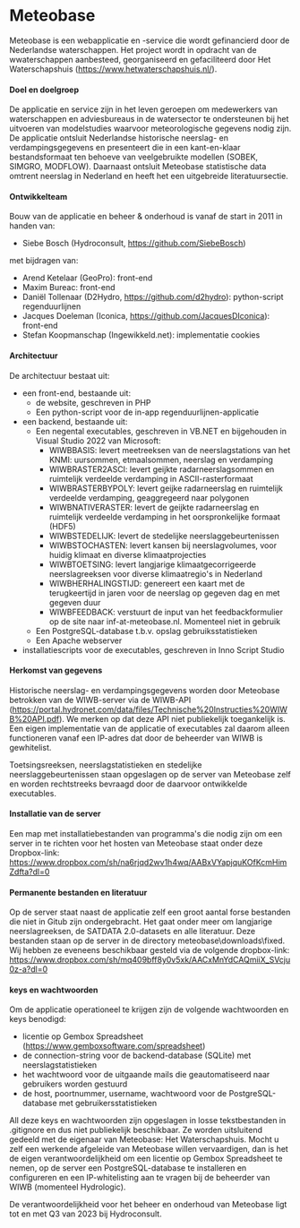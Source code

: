 # Meteobase

Meteobase is een webapplicatie en -service die wordt gefinancierd door de Nederlandse waterschappen. Het project wordt in opdracht van de wwaterschappen aanbesteed, georganiseerd en gefaciliteerd door Het Waterschapshuis (https://www.hetwaterschapshuis.nl/).

#### Doel en doelgroep ####
De applicatie en service zijn in het leven geroepen om medewerkers van waterschappen en adviesbureaus in de watersector te ondersteunen bij het uitvoeren van modelstudies waarvoor meteorologische gegevens nodig zijn. De applicatie ontsluit Nederlandse historische neerslag- en verdampingsgegevens en presenteert die in een kant-en-klaar bestandsformaat ten behoeve van veelgebruikte modellen (SOBEK, SIMGRO, MODFLOW). Daarnaast ontsluit Meteobase statistische data omtrent neerslag in Nederland en heeft het een uitgebreide literatuursectie.

#### Ontwikkelteam ####
Bouw van de applicatie en beheer & onderhoud is vanaf de start in 2011 in handen van:

* Siebe Bosch (Hydroconsult, https://github.com/SiebeBosch)

met bijdragen van:

* Arend Ketelaar (GeoPro): front-end
* Maxim Bureac: front-end
* Daniël Tollenaar (D2Hydro, https://github.com/d2hydro): python-script regenduurlijnen
* Jacques Doeleman (Iconica, https://github.com/JacquesDIconica): front-end
* Stefan Koopmanschap (Ingewikkeld.net): implementatie cookies

#### Architectuur ####
De architectuur bestaat uit:
* een front-end, bestaande uit:
  * de website, geschreven in PHP
  * Een python-script voor de in-app regenduurlijnen-applicatie
* een backend, bestaande uit:
  * Een negental executables, geschreven in VB.NET en bijgehouden in Visual Studio 2022 van Microsoft:
     * WIWBBASIS: levert meetreeksen van de neerslagstations van het KNMI: uursommen, etmaalsommen, neerslag en verdamping
     * WIWBRASTER2ASCI: levert geijkte radarneerslagsommen en ruimtelijk verdeelde verdamping in ASCII-rasterformaat
     * WIWBRASTERBYPOLY: levert geijke radarneerslag en ruimtelijk verdeelde verdamping, geaggregeerd naar polygonen
     * WIWBNATIVERASTER: levert de geijkte radarneerslag en ruimtelijk verdeelde verdamping in het oorspronkelijke formaat (HDF5)
     * WIWBSTEDELIJK: levert de stedelijke neerslaggebeurtenissen
     * WIWBSTOCHASTEN: levert kansen bij neerslagvolumes, voor huidig klimaat en diverse klimaatprojecties
     * WIWBTOETSING: levert langjarige klimaatgecorrigeerde neerslagreeksen voor diverse klimaatregio's in Nederland
     * WIWBHERHALINGSTIJD: genereert een kaart met de terugkeertijd in jaren voor de neerslag op gegeven dag en met gegeven duur
     * WIWBFEEDBACK: verstuurt de input van het feedbackformulier op de site naar inf-at-meteobase.nl. Momenteel niet in gebruik
  * Een PostgreSQL-database t.b.v. opslag gebruiksstatistieken
  * Een Apache webserver
* installatiescripts voor de executables, geschreven in Inno Script Studio

#### Herkomst van gegevens ####
Historische neerslag- en verdampingsgegevens worden door Meteobase betrokken van de WIWB-server via de WIWB-API (https://portal.hydronet.com/data/files/Technische%20Instructies%20WIWB%20API.pdf). We merken op dat deze API niet publiekelijk toegankelijk is. Een eigen implementatie van de applicatie of executables zal daarom alleen functioneren vanaf een IP-adres dat door de beheerder van WIWB is gewhitelist.

Toetsingsreeksen, neerslagstatistieken en stedelijke neerslaggebeurtenissen staan opgeslagen op de server van Meteobase zelf en worden rechtstreeks bevraagd door de daarvoor ontwikkelde executables. 

#### Installatie van de server ####
Een map met installatiebestanden van programma's die nodig zijn om een server in te richten voor het hosten van Meteobase staat onder deze Dropbox-link:
https://www.dropbox.com/sh/na6rjqd2wv1h4wq/AABxVYapjquKOfKcmHimZdfta?dl=0

#### Permanente bestanden en literatuur ####
Op de server staat naast de applicatie zelf een groot aantal forse bestanden die niet in Gitub zijn ondergebracht. Het gaat onder meer om langjarige neerslagreeksen, de SATDATA 2.0-datasets en alle literatuur. Deze bestanden staan op de server in de directory meteobase\downloads\fixed\. Wij hebben ze eveneens beschikbaar gesteld via de volgende dropbox-link: https://www.dropbox.com/sh/mq409bff8y0v5xk/AACxMnYdCAQmiiX_SVcju0z-a?dl=0

#### keys en wachtwoorden ####
Om de applicatie operationeel te krijgen zijn de volgende wachtwoorden en keys benodigd:
* licentie op Gembox Spreadsheet (https://www.gemboxsoftware.com/spreadsheet)
* de connection-string voor de backend-database (SQLite) met neerslagstatistieken
* het wachtwoord voor de uitgaande mails die geautomatiseerd naar gebruikers worden gestuurd
* de host, poortnummer, username, wachtwoord voor de PostgreSQL-database met gebruikersstatistieken

All deze keys en wachtwoorden zijn opgeslagen in losse tekstbestanden in .gitignore en dus niet publiekelijk beschikbaar. Ze worden uitsluitend gedeeld met de eigenaar van Meteobase: Het Waterschapshuis. Mocht u zelf een werkende afgeleide van Meteobase willen vervaardigen, dan is het de eigen verantwoordelijkheid om een licentie op Gembox Spreadsheet te nemen, op de server een PostgreSQL-database te installeren en configureren en een IP-whitelisting aan te vragen bij de beheerder van WIWB (momenteel Hydrologic).

De verantwoordelijkheid voor het beheer en onderhoud van Meteobase ligt tot en met Q3 van 2023 bij Hydroconsult.





